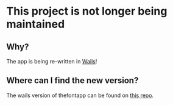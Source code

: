 # This project is not longer being maintained

## Why?

The app is being re-written in [Wails](https://wails.io/)!


## Where can I find the new version?

The wails version of thefontapp can be found on [this repo](https://github.com/andrwui/the-font-app).
